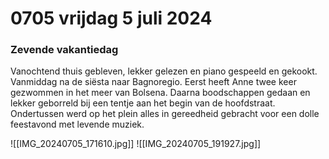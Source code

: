 # 0705 vrijdag 5 juli 2024
### Zevende vakantiedag 
Vanochtend thuis gebleven, lekker gelezen en piano gespeeld en gekookt. Vanmiddag na de siësta naar Bagnoregio. Eerst heeft Anne twee keer gezwommen in het meer van Bolsena. Daarna boodschappen gedaan en lekker geborreld bij een tentje aan het begin van de hoofdstraat. Ondertussen werd op het plein alles in gereedheid gebracht voor een dolle feestavond met levende muziek.

![[IMG_20240705_171610.jpg]]
![[IMG_20240705_191927.jpg]]